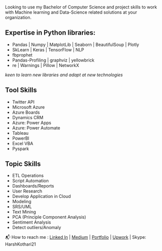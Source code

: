 Looking to use my Bachelor of Computer Science and project skills to work with Machine learning and Data-Science related solutions at your organization.

## Expertise in Python libraries:
- Pandas | Numpy | MatplotLib | Seaborn | BeautifulSoup | Plotly
- SkLearn | Keras | TensorFlow | NLP
- fbprophet
- Pandas-Profiling | graphviz | yellowbrick
- re | Warnings | Pillow | NetworkX

*keen to learn new libraries and adapt at new technologies*

## Tool Skills
- Twitter API
- Microsoft Azure
- Azure Boards
- Dynamics CRM
- Azure: Power Apps
- Azure: Power Automate
- Tableau
- PowerBI 
- Excel VBA
- Pyspark

## Topic Skills
- ETL Operations
- Script Automation
- Dashboards/Reports
- User Research
- Develop Application in Cloud
- Modeling
- SRS/UML
- Text Mining
- PCA (Principle Component Analysis)
- Sentiment Analysis
- Detect outliers/Anomaly

📬 How to reach me : [Linked In](https://www.linkedin.com/in/harsh-kothari21/) | [Medium](https://harshkothari21.medium.com/) | [Portfolio](https://harshkothari21.github.io/) | [Upwork](https://www.upwork.com/freelancers/~0170ce0d511d7ceae4) | Skype: HarshKothari21
